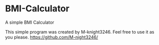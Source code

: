 # BMI-Calculator
A simple BMI Calculator

This simple program was created by M-knight3246.
Feel free to use it as you please.
https://github.com/M-night3246/
